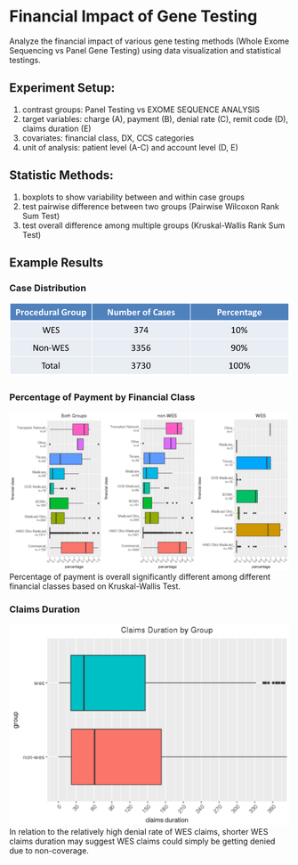 # Financial Impact of Gene Testing<br/>
Analyze the financial impact of various gene testing methods (Whole Exome Sequencing vs Panel Gene Testing) using data visualization and statistical testings.

## Experiment Setup: <br/>
1. contrast groups: Panel Testing vs EXOME SEQUENCE ANALYSIS
2. target variables: charge (A), payment (B), denial rate (C), remit code (D), claims duration (E)
3. covariates: financial class, DX, CCS categories
4. unit of analysis: patient level (A-C) and account level (D, E)

## Statistic Methods:
1. boxplots to show variability between and within case groups
2. test pairwise difference between two groups (Pairwise Wilcoxon Rank Sum Test)
3. test overall difference among multiple groups (Kruskal-Wallis Rank Sum Test)

## Example Results<br/>
### Case Distribution<br/>
![](img/Picture1.png)
### Percentage of Payment by Financial Class<br/>
![](img/Picture6.png)
Percentage of payment is overall significantly different among different financial classes based on Kruskal-Wallis Test.
### Claims Duration<br/>
![](img/Picture9.png)
In relation to the relatively high denial rate of WES claims, shorter WES claims duration may suggest WES claims could simply be getting denied due to non-coverage. 
